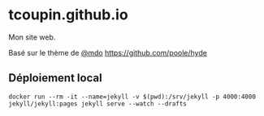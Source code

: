 # tcoupin.github.io

Mon site web.

Basé sur le thème de [@mdo](https://twitter.com/mdo) https://github.com/poole/hyde

## Déploiement local 

```
docker run --rm -it --name=jekyll -v $(pwd):/srv/jekyll -p 4000:4000 jekyll/jekyll:pages jekyll serve --watch --drafts
```


